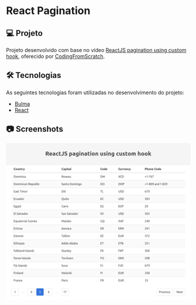 # React Pagination

## 💻 Projeto

Projeto desenvolvido com base no vídeo [ReactJS pagination using custom hook][video], oferecido por [CodingFromScratch][channel].

## 🛠 Tecnologias

As seguintes tecnologias foram utilizadas no desenvolvimento do projeto:

- [Bulma][bulma]
- [React][react]

## 📷 Screenshots

<kbd>
  <img src=".github/screenshot.png" alt="weather-app" width="600" />
</kbd>

[bulma]: https://bulma.io/
[channel]: https://www.youtube.com/channel/UCS2UjgEPEybOx1toY7aKRJg
[react]: https://reactjs.org/
[video]: https://www.youtube.com/watch?v=AFlFTAI5k-Q
